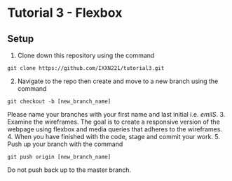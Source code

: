 # Tutorial 3 - Flexbox

## Setup

1. Clone down this repository using the command 
``` 
git clone https://github.com/IXXN221/tutorial3.git 
```
2. Navigate to the repo then create and move to a new branch using the command 
```
git checkout -b [new_branch_name]
```
Please name your branches with your first name and last initial i.e. *emilS*.
3. Examine the wireframes. The goal is to create a responsive version of the webpage using flexbox and media queries that adheres to the wireframes.
4. When you have finished with the code, stage and commit your work.
5. Push up your branch with the command 
```
git push origin [new_branch_name]
```
 Do not push back up to the master branch.
